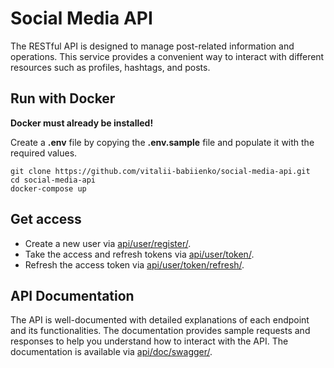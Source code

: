 # Social Media API

The RESTful API is designed to manage post-related information and operations. This service provides a convenient way to interact with different resources such as profiles, hashtags, and posts.

## Run with Docker

**Docker must already be installed!**

Create a **.env** file by copying the **.env.sample** file and populate it with the required values.

```shell
git clone https://github.com/vitalii-babiienko/social-media-api.git
cd social-media-api
docker-compose up
```

## Get access

* Create a new user via [api/user/register/](http://localhost:8000/api/user/register/).
* Take the access and refresh tokens via [api/user/token/](http://localhost:8000/api/user/token/).
* Refresh the access token via [api/user/token/refresh/](http://localhost:8000/api/user/token/refresh/).

## API Documentation

The API is well-documented with detailed explanations of each endpoint and its functionalities. The documentation provides sample requests and responses to help you understand how to interact with the API. The documentation is available via [api/doc/swagger/](http://localhost:8000/api/doc/swagger/).
